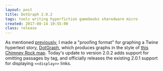 ```yaml
---
layout: post
title: DotGraph 2.0.2
tags: tools writing hyperfiction gamebooks sharedware micro
created: 2017-08-14 10:55:00
class: release
---
```

As mentioned [previously](/blog/2016/12/01/nanowrimo-2016/), I made a "proofing format" for graphing a Twine hypertext story, [DotGraph](/tools/scree/dotgraph/), which produces graphs in the style of [this Chimney Rock map](http://www.seanmichaelragan.com/html/%5B2008-03-07%5D_Choose_Your_Own_Adventure_book_as_directed_graph.shtml).  Today's update to version 2.0.2 adds support for omitting passages by tag, and officially releases the existing 2.0.1 support for displaying `<<display>>` links.
